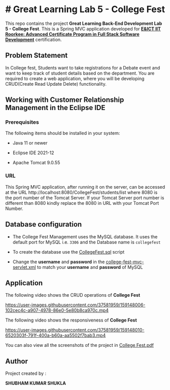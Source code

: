 #  # Great Learning Lab 5 - College Fest

This repo contains the project **Great Learning Back-End Development Lab 5 - College Fest**. This is a Spring MVC application developed for [**E&ICT IIT Roorkee: Advanced Certificate Program in Full Stack Software Development**](https://www.greatlearning.in/advanced-certification-full-stack-software-development-iit-roorkee) certification.

##  Problem Statement

In College fest, Students want to take registrations for a Debate event and want to keep track of student details based on the department. You are required to create a web application, where you will be developing CRUD(Create Read Update Delete) functionality.

##  Working with Customer Relationship Management in the Eclipse IDE

###  Prerequisites

The following items should be installed in your system:

* Java 11 or newer

* Eclipse IDE 2021-12

* Apache Tomcat 9.0.55

###  URL

This Spring MVC application, after running it on the server, can be accessed at the URL http://localhost:8080/CollegeFest/students/list where 8080 is the port number of the Tomcat Server. If your Tomcat Server port number is different than 8080 kindly replace the 8080 in URL with your Tomcat Port Number.

##  Database configuration

- The College Fest Management uses the MySQL database. It uses the default port for MySQL i.e. `3306` and the Database name is `collegefest`

- To create the database use the [CollegeFest.sql](https://github.com/shubhamshukla7794/ShubhamKShukla_Spring_MVCLabSolution/blob/main/CollegeFest.sql "CollegeFest.sql") script

- Change the **username** and **password** in the [college-fest-mvc-servlet.xml](https://github.com/shubhamshukla7794/ShubhamKShukla_Spring_MVCLabSolution/blob/main/CollegeFest/src/main/webapp/WEB-INF/college-fest-mvc-servlet.xml "college-fest-mvc-servlet.xml") to match your **username** and **password** of MySQL

##  Application

The following video shows the CRUD operations of **College Fest**

https://user-images.githubusercontent.com/37581959/159148006-102cec4c-a907-4978-86e0-5e80b8ca970c.mp4

The following video shows the responsiveness of **College Fest**

https://user-images.githubusercontent.com/37581959/159148010-6520303f-791f-400a-b60a-aa5502f7bab3.mp4

You can also view all the screenshots of the project in [College Fest.pdf](https://github.com/shubhamshukla7794/ShubhamKShukla_Spring_MVCLabSolution/blob/main/College%20Fest.pdf "College Fest.pdf")

##  Author

Project created by :

**SHUBHAM KUMAR SHUKLA**
